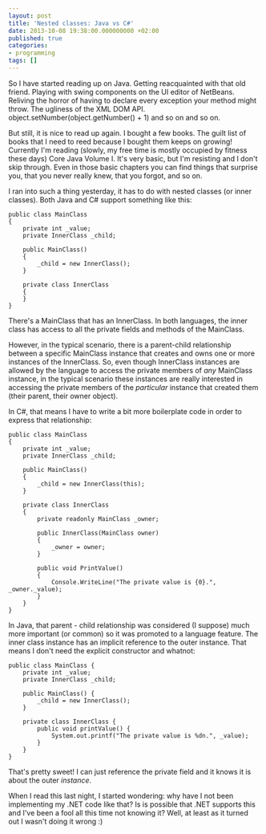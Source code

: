 ```yaml
---
layout: post
title: 'Nested classes: Java vs C#'
date: 2013-10-08 19:38:00.000000000 +02:00
published: true
categories:
- programming
tags: []
---
```


So I have started reading up on Java. Getting reacquainted with that old friend. Playing with swing components on the UI editor of NetBeans. Reliving the horror of having to declare every exception your method might throw. The ugliness of the XML DOM API. object.setNumber(object.getNumber() + 1) and so on and so on.

But still, it is nice to read up again. I bought a few books. The guilt list of books that I need to reed because I bought them keeps on growing! Currently I'm reading (slowly, my free time is mostly occupied by fitness these days) Core Java Volume I. It's very basic, but I'm resisting and I don't skip through. Even in those basic chapters you can find things that surprise you, that you never really knew, that you forgot, and so on.

I ran into such a thing yesterday, it has to do with nested classes (or inner classes). Both Java and C# support something like this:

```
public class MainClass
{
    private int _value;
    private InnerClass _child;

    public MainClass()
    {
        _child = new InnerClass();
    }

    private class InnerClass
    {
    }
}
```

There's a MainClass that has an InnerClass. In both languages, the inner class has access to all the private fields and methods of the MainClass.

However, in the typical scenario, there is a parent-child relationship between a specific MainClass instance that creates and owns one or more instances of the InnerClass. So, even though InnerClass instances are allowed by the language to access the private members of <em>any</em> MainClass instance, in the typical scenario these instances are really interested in accessing the private members of the <em>particular</em> instance that created them (their parent, their owner object).

In C#, that means I have to write a bit more boilerplate code in order to express that relationship:

```
public class MainClass
{
    private int _value;
    private InnerClass _child;

    public MainClass()
    {
        _child = new InnerClass(this);
    }

    private class InnerClass
    {
        private readonly MainClass _owner;

        public InnerClass(MainClass owner)
        {
            _owner = owner;
        }

        public void PrintValue()
        {
            Console.WriteLine("The private value is {0}.", _owner._value);
        }
    }
}
```

In Java, that parent - child relationship was considered (I suppose) much more important (or common) so it was promoted to a language feature. The inner class instance has an implicit reference to the outer instance. That means I don't need the explicit constructor and whatnot:

```
public class MainClass {
    private int _value;
    private InnerClass _child;

    public MainClass() {
        _child = new InnerClass();
    }

    private class InnerClass {
        public void printValue() {
            System.out.printf("The private value is %dn.", _value);
        }
    }
}
```

That's pretty sweet! I can just reference the private field and it knows it is about the outer <em>instance</em>.

When I read this last night, I started wondering: why have I not been implementing my .NET code like that? Is is possible that .NET supports this and I've been a fool all this time not knowing it? Well, at least as it turned out I wasn't doing it wrong :)
